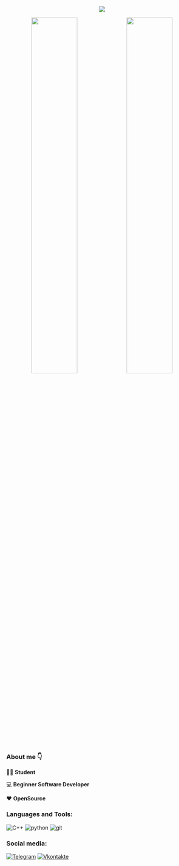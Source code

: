 <p align="center">
  <img  src="https://readme-typing-svg.herokuapp.com?size=22&multiline=true&width=200&height=60&lines=Hey+%F0%9F%91%8B%2C+I'm+Lev!" />
</p>

<p align="center">
  <img width="49%" src="https://github-readme-stats.vercel.app/api?username=yu-leo&show_icons=true&theme=react&bg_color=0d1117&border_color=0A4398" />
  <img width="49%" src="http://github-readme-streak-stats.herokuapp.com?user=yu-leo&theme=react&background=0d1117&border=1f6fea" />
</p>


### About me 👇

👨‍🎓 **Student**

💻 **Beginner Software Developer**

❤️ **OpenSource** 


###  Languages and Tools:

![C++](https://img.shields.io/badge/-C++-090909?style=for-the-badge&logo=C%2b%2b&logoColor=6296CC)
![python](https://img.shields.io/badge/-python-090909?style=for-the-badge&logo=python&logoColor=FFDF00)
![git](https://img.shields.io/badge/-git-090909?style=for-the-badge&logo=git)


### Social media:
[![Telegram](https://img.shields.io/badge/-Telegram-090909?style=for-the-badge&logo=telegram&logoColor=27A0D9)](https://t.me/yu_leo)
[![Vkontakte](https://img.shields.io/badge/-Vkontakte-090909?style=for-the-badge&logo=Vk&logoColor=4F7DB3)](https://vk.com/yuvenskylev)

